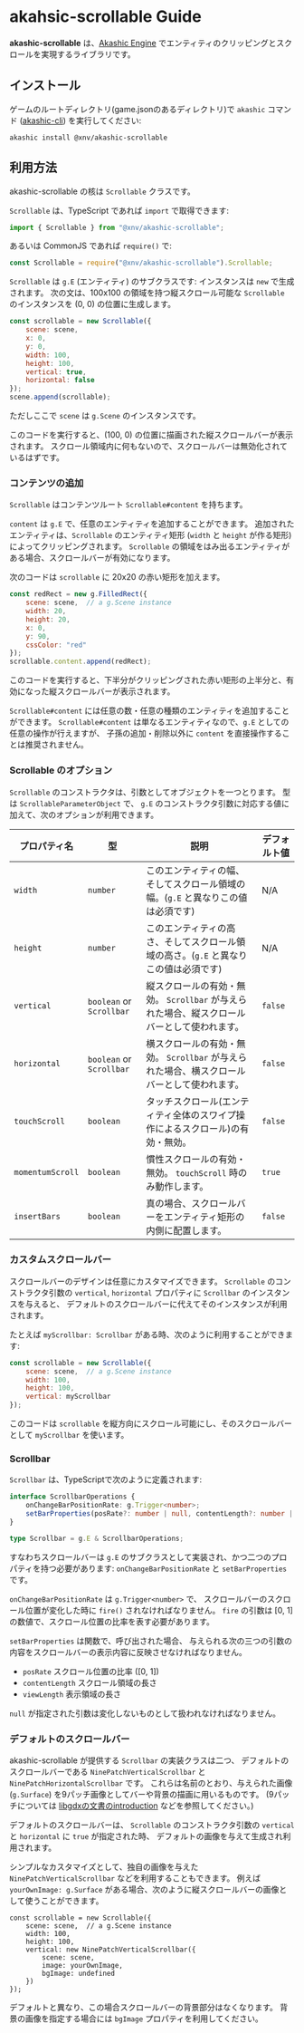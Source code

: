 # akahsic-scrollable Guide

**akashic-scrollable** は、[Akashic Engine][ae] でエンティティのクリッピングとスクロールを実現するライブラリです。

[ae]: https://akashic-games.github.io/

## インストール

ゲームのルートディレクトリ(game.jsonのあるディレクトリ)で `akashic` コマンド ([akashic-cli][cli]) を実行してください:

```
akashic install @xnv/akashic-scrollable
```

[cli]: https://github.com/akashic-games/akashic-cli

## 利用方法

akashic-scrollable の核は `Scrollable` クラスです。

`Scrollable` は、TypeScript であれば `import` で取得できます:

```ts
import { Scrollable } from "@xnv/akashic-scrollable";
```

あるいは CommonJS であれば `require()` で:

```js
const Scrollable = require("@xnv/akashic-scrollable").Scrollable;
```

`Scrollable` は `g.E` (エンティティ) のサブクラスです: インスタンスは `new` で生成されます。
次の文は、100x100 の領域を持つ縦スクロール可能な `Scrollable` のインスタンスを (0, 0) の位置に生成します。

```js
const scrollable = new Scrollable({
	scene: scene,
	x: 0,
	y: 0,
	width: 100,
	height: 100,
	vertical: true,
	horizontal: false
});
scene.append(scrollable);
```

ただしここで `scene` は `g.Scene` のインスタンスです。

このコードを実行すると、(100, 0) の位置に描画された縦スクロールバーが表示されます。
スクロール領域内に何もないので、スクロールバーは無効化されているはずです。

### コンテンツの追加

`Scrollable` はコンテンツルート `Scrollable#content` を持ちます。

`content` は `g.E` で、任意のエンティティを追加することができます。
追加されたエンティティは、`Scrollable` のエンティティ矩形 (`width` と `height` が作る矩形) によってクリッピングされます。
`Scrollable` の領域をはみ出るエンティティがある場合、スクロールバーが有効になります。

次のコードは `scrollable` に 20x20 の赤い矩形を加えます。

```js
const redRect = new g.FilledRect({
	scene: scene,  // a g.Scene instance
	width: 20,
	height: 20,
	x: 0,
	y: 90,
	cssColor: "red"
});
scrollable.content.append(redRect);
```

このコードを実行すると、下半分がクリッピングされた赤い矩形の上半分と、有効になった縦スクロールバーが表示されます。

`Scrollable#content` には任意の数・任意の種類のエンティティを追加することができます。
`Scrollable#content` は単なるエンティティなので、`g.E` としての任意の操作が行えますが、
子孫の追加・削除以外に `content` を直接操作することは推奨されません。

### Scrollable のオプション

`Scrollable` のコンストラクタは、引数としてオブジェクトを一つとります。
型は `ScrollableParameterObject` で、 `g.E` のコンストラクタ引数に対応する値に加えて、次のオプションが利用できます。

|プロパティ名|型|説明|デフォルト値|
|-------------|----|-----------|-------------|
|`width`|`number`|このエンティティの幅、そしてスクロール領域の幅。(`g.E` と異なりこの値は必須です)|N/A|
|`height`|`number`|このエンティティの高さ、そしてスクロール領域の高さ。(`g.E` と異なりこの値は必須です)|N/A|
|`vertical`|`boolean` or `Scrollbar`|縦スクロールの有効・無効。 `Scrollbar` が与えられた場合、縦スクロールバーとして使われます。|`false`|
|`horizontal`|`boolean` or `Scrollbar`|横スクロールの有効・無効。 `Scrollbar` が与えられた場合、横スクロールバーとして使われます。|`false`|
|`touchScroll`|`boolean`|タッチスクロール(エンティティ全体のスワイプ操作によるスクロール)の有効・無効。|`false`|
|`momentumScroll`|`boolean`|慣性スクロールの有効・無効。 `touchScroll` 時のみ動作します。|`true`|
|`insertBars`|`boolean`|真の場合、スクロールバーをエンティティ矩形の内側に配置します。|`false`|

### カスタムスクロールバー

スクロールバーのデザインは任意にカスタマイズできます。
`Scrollable` のコンストラクタ引数の `vertical`, `horizontal` プロパティに `Scrollbar` のインスタンスを与えると、
デフォルトのスクロールバーに代えてそのインスタンスが利用されます。

たとえば `myScrollbar: Scrollbar` がある時、次のように利用することができます:

```js
const scrollable = new Scrollable({
	scene: scene,  // a g.Scene instance
	width: 100,
	height: 100,
	vertical: myScrollbar
});
```

このコードは `scrollable` を縦方向にスクロール可能にし、そのスクロールバーとして `myScrollbar` を使います。

### Scrollbar

`Scrollbar` は、TypeScriptで次のように定義されます:

```ts
interface ScrollbarOperations {
	onChangeBarPositionRate: g.Trigger<number>;
	setBarProperties(posRate?: number | null, contentLength?: number | null, viewLength?: number | null): void;
}

type Scrollbar = g.E & ScrollbarOperations;
```

すなわちスクロールバーは `g.E` のサブクラスとして実装され、かつ二つのプロパティを持つ必要があります:
`onChangeBarPositionRate` と `setBarProperties` です。

`onChangeBarPositionRate` は `g.Trigger<number>` で、
スクロールバーのスクロール位置が変化した時に `fire()` されなければなりません。
`fire` の引数は [0, 1] の数値で、スクロール位置の比率を表す必要があります。

`setBarProperties` は関数で、呼び出された場合、
与えられる次の三つの引数の内容をスクロールバーの表示内容に反映させなければなりません。

 * `posRate` スクロール位置の比率 ([0, 1])
 * `contentLength` スクロール領域の長さ
 * `viewLength` 表示領域の長さ

`null` が指定された引数は変化しないものとして扱われなければなりません。

### デフォルトのスクロールバー

akashic-scrollable が提供する `Scrollbar` の実装クラスは二つ、
デフォルトのスクロールバーである `NinePatchVerticalScrollbar` と `NinePatchHorizontalScrollbar` です。
これらは名前のとおり、与えられた画像 (`g.Surface`) を9パッチ画像としてバーや背景の描画に用いるものです。
(9パッチについては [libgdxの文書のintroduction][9patch] などを参照してください。)

デフォルトのスクロールバーは、 `Scrollable` のコンストラクタ引数の `vertical` と `horizontal` に `true` が指定された時、
デフォルトの画像を与えて生成され利用されます。

シンプルなカスタマイズとして、独自の画像を与えた `NinePatchVerticalScrollbar` などを利用することもできます。
例えば `yourOwnImage: g.Surface` がある場合、次のように縦スクロールバーの画像として使うことができます。

```
const scrollable = new Scrollable({
	scene: scene,  // a g.Scene instance
	width: 100,
	height: 100,
	vertical: new NinePatchVerticalScrollbar({
		scene: scene,
		image: yourOwnImage,
		bgImage: undefined
	})
});
```

デフォルトと異なり、この場合スクロールバーの背景部分はなくなります。
背景の画像を指定する場合には `bgImage` プロパティを利用してください。

[9patch]: https://github.com/libgdx/libgdx/wiki/Ninepatches
